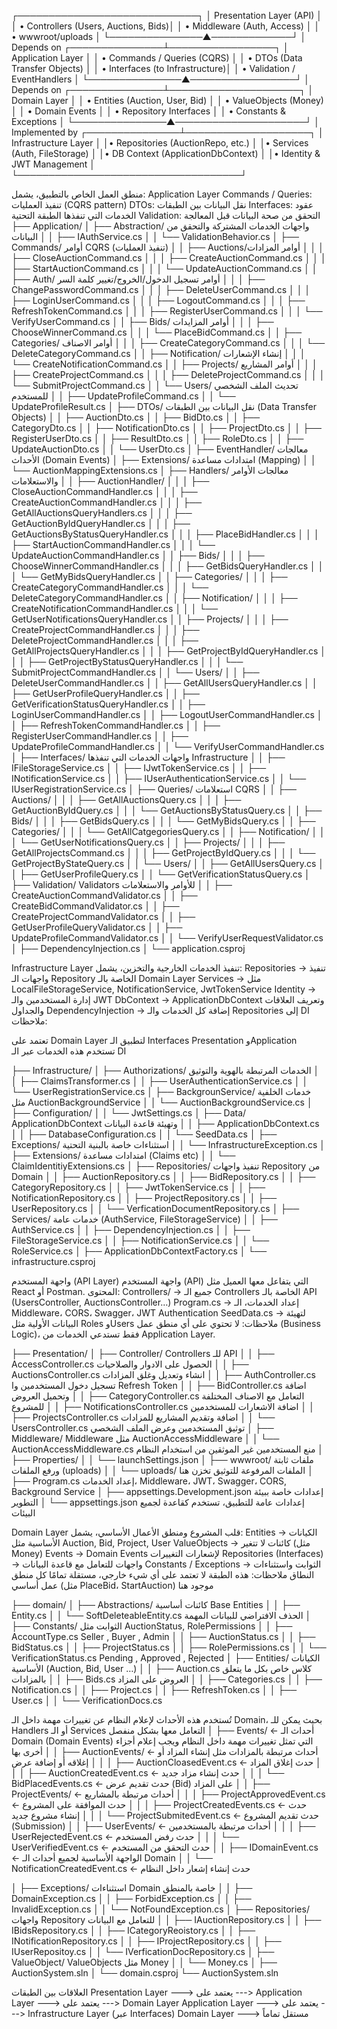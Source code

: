 
┌─────────────────────────────┐
│   Presentation Layer (API)  │
│ • Controllers (Users, Auctions, Bids)│
│ • Middleware (Auth, Access) │
│ • wwwroot/uploads           │
└───────────────▲─────────────┘
                │ Depends on
┌───────────────┴─────────────────┐
│     Application Layer           │
│ • Commands / Queries (CQRS)     │
│ • DTOs (Data Transfer Objects)  │
│ • Interfaces (to Infrastructure)│
│ • Validation / EventHandlers    │
└───────────────▲─────────────────┘
                │ Depends on
┌───────────────┴─────────────────────┐
│       Domain Layer                  │
│ • Entities (Auction, User, Bid)     │
│ • ValueObjects (Money)              │
│ • Domain Events                     │
│ • Repository Interfaces             │
│ • Constants & Exceptions            │
└───────────────▲─────────────────────┘
                │ Implemented by
┌───────────────┴────────────────────┐
│   Infrastructure Layer             │
│• Repositories (AuctionRepo, etc.)  │
│• Services (Auth, FileStorage)      │
│• DB Context (ApplicationDbContext) │
│• Identity & JWT Management         │
└────────────────────────────────────┘

منطق العمل الخاص بالتطبيق، يشمل: Application Layer
Commands / Queries: تنفيذ العمليات (CQRS pattern)
DTOs: نقل البيانات بين الطبقات
Interfaces: عقود الخدمات التي تنفذها الطبقة التحتية
Validation: التحقق من صحة البيانات قبل المعالجة
├── Application/
│   ├── Abstraction/ واجهات الخدمات المشتركة والتحقق من البيانات
│   │   ├── IAuthService.cs
│   │   └── ValidationBehavior.cs
│   ├── Commands/    أوامر CQRS (تنفيذ العمليات)
│   │   ├── Auctions/أوامر المزادات
│   │   │   ├── CloseAuctionCommand.cs
│   │   │   ├── CreateAuctionCommand.cs
│   │   │   ├── StartAuctionCommand.cs
│   │   │   └── UpdateAuctionCommand.cs
│   │   ├── Auth/   أوامر تسجيل الدخول/الخروج/تغيير كلمة السر
│   │   │   ├── ChangePasswordCommand.cs
│   │   │   ├── DeleteUserCommand.cs
│   │   │   ├── LoginUserCommand.cs
│   │   │   ├── LogoutCommand.cs
│   │   │   ├── RefreshTokenCommand.cs
│   │   │   ├── RegisterUserCommand.cs
│   │   │   └── VerifyUserCommand.cs
│   │   ├── Bids/   أوامر المزايدات
│   │   │   ├── ChooseWinnerCommand.cs
│   │   │   └── PlaceBidCommand.cs
│   │   ├── Categories/ أوامر الاصناف
│   │   │   ├── CreateCategoryCommand.cs
│   │   │   └── DeleteCategoryCommand.cs
│   │   ├── Notification/   إنشاء الإشعارات
│   │   │   └── CreateNotificationCommand.cs
│   │   ├── Projects/   أوامر المشاريع
│   │   │   ├── CreateProjectCommand.cs
│   │   │   ├── DeleteProjectCommand.cs
│   │   │   └── SubmitProjectCommand.cs
│   │   └── Users/    تحديث الملف الشخصي للمستخدم
│   │       ├── UpdateProfileCommand.cs
│   │       └── UpdateProfileResult.cs
│   ├── DTOs/    نقل البيانات بين الطبقات (Data Transfer Objects)
│   │   ├── AuctionDto.cs
│   │   ├── BidDto.cs
│   │   ├── CategoryDto.cs
│   │   ├── NotificationDto.cs
│   │   ├── ProjectDto.cs
│   │   ├── RegisterUserDto.cs
│   │   ├── ResultDto.cs
│   │   ├── RoleDto.cs
│   │   ├── UpdateAuctionDto.cs
│   │   └── UserDto.cs
│   ├── EventHandler/   معالجات الأحداث (Domain Events)
│   ├── Extensions/  امتدادات مساعدة (Mapping)
│   │   └── AuctionMappingExtensions.cs
│   ├── Handlers/ معالجات الأوامر والاستعلامات
│   │   ├── AuctionHandler/
│   │   │   ├── CloseAuctionCommandHandler.cs
│   │   │   ├── CreateAuctionCommandHandler.cs
│   │   │   ├── GetAllAuctionsQueryHandlers.cs
│   │   │   ├── GetAuctionByIdQueryHandler.cs
│   │   │   ├── GetAuctionsByStatusQueryHandler.cs
│   │   │   ├── PlaceBidHandler.cs
│   │   │   ├── StartAuctionCommandHandler.cs
│   │   │   └── UpdateAuctionCommandHandler.cs
│   │   ├── Bids/
│   │   │   ├── ChooseWinnerCommandHandler.cs
│   │   │   ├── GetBidsQueryHandler.cs
│   │   │   └── GetMyBidsQueryHandler.cs
│   │   ├── Categories/
│   │   │   ├── CreateCategoryCommandHandler.cs
│   │   │   └── DeleteCategoryCommandHandler.cs
│   │   ├── Notification/
│   │   │   ├── CreateNotificationCommandHandler.cs
│   │   │   └── GetUserNotificationsQueryHandler.cs
│   │   ├── Projects/
│   │   │   ├── CreateProjectCommandHandler.cs
│   │   │   ├── DeleteProjectCommandHandler.cs
│   │   │   ├── GetAllProjectsQueryHandler.cs
│   │   │   ├── GetProjectByIdQueryHandler.cs
│   │   │   ├── GetProjectByStatusQueryHandler.cs
│   │   │   └── SubmitProjectCommandHandler.cs
│   │   └── Users/
│   │       ├── DeleteUserCommandHandler.cs
│   │       ├── GetAllUsersQueryHandler.cs
│   │       ├── GetUserProfileQueryHandler.cs
│   │       ├── GetVerificationStatusQueryHandler.cs
│   │       ├── LoginUserCommandHandler.cs
│   │       ├── LogoutUserCommandHandler.cs
│   │       ├── RefreshTokenCommandHandler.cs
│   │       ├── RegisterUserCommandHandler.cs
│   │       ├── UpdateProfileCommandHandler.cs
│   │       └── VerifyUserCommandHandler.cs
│   ├── Interfaces/  واجهات الخدمات التي تنفذها Infrastructure
│   │   ├── IFileStorageService.cs
│   │   ├── IJwtTokenService.cs
│   │   ├── INotificationService.cs
│   │   ├── IUserAuthenticationService.cs
│   │   └── IUserRegistrationService.cs
│   ├── Queries/   استعلامات CQRS
│   │   ├── Auctions/
│   │   │   ├── GetAllAuctionsQuery.cs
│   │   │   ├── GetAuctionByIdQuery.cs
│   │   │   └── GetAuctionsByStatusQuery.cs
│   │   ├── Bids/
│   │   │   ├── GetBidsQuery.cs
│   │   │   └── GetMyBidsQuery.cs
│   │   ├── Categories/
│   │   │   └── GetAllCatgegoriesQuery.cs
│   │   ├── Notification/
│   │   │   └── GetUserNotificationsQuery.cs
│   │   ├── Projects/
│   │   │   ├── GetAllProjectsCommand.cs
│   │   │   ├── GetProjectByIdQuery.cs
│   │   │   └── GetProjectByStateQuery.cs
│   │   └── Users/
│   │       ├── GetAllUsersQuery.cs
│   │       ├── GetUserProfileQuery.cs
│   │       └── GetVerificationStatusQuery.cs
│   ├── Validation/     Validators للأوامر والاستعلامات
│   │   ├── CreateAuctionCommandValidator.cs
│   │   ├── CreateBidCommandValidator.cs
│   │   ├── CreateProjectCommandValidator.cs
│   │   ├── GetUserProfileQueryValidator.cs
│   │   ├── UpdateProfileCommandValidator.cs
│   │   └── VerifyUserRequestValidator.cs
│   ├── DependencyInjection.cs
│   └── application.csproj

Infrastructure Layer
تنفيذ الخدمات الخارجية والتخزين، يشمل:
Repositories → تنفيذ واجهات الـ Repository الخاصة بالـ Domain Layer
Services → مثل LocalFileStorageService, NotificationService, JwtTokenService
Identity → إدارة المستخدمين والـ JWT
DbContext → ApplicationDbContext وتعريف العلاقات والجداول
DependencyInjection → إضافة كل الخدمات والـ Repositories إلى DI
ملاحظات:

تعتمد على Domain Layer لتطبيق الـ Interfaces
Presentation وApplication تستخدم هذه الخدمات عبر الـ DI

├── Infrastructure/
│   ├── Authorizations/    الخدمات المرتبطة بالهوية والتوثيق
│   │   ├── ClaimsTransformer.cs
│   │   ├── UserAuthenticationService.cs
│   │   └── UserRegistrationService.cs
│   ├── BackgrounService/   خدمات الخلفية مثل AuctionBackgroundService
│   │   └── AuctionBackgroundService.cs
│   ├── Configuration/
│   │   └── JwtSettings.cs
│   ├── Data/     ApplicationDbContext وتهيئة قاعدة البيانات
│   │   ├── ApplicationDbContext.cs
│   │   ├── DatabaseConfiguration.cs
│   │   └── SeedData.cs
│   ├── Exceptions/   استثناءات خاصة بالبنية التحتية
│   │   └── InfrastructureException.cs
│   ├── Extensions/    امتدادات مساعدة (Claims etc)
│   │   └── ClaimIdentitiyExtensions.cs
│   ├── Repositories/      تنفيذ واجهات Repository من Domain
│   │   ├── AuctionRepository.cs
│   │   ├── BidRepository.cs
│   │   ├── CategoryRepository.cs
│   │   ├── JwtTokenService.cs
│   │   ├── NotificationRepository.cs
│   │   ├── ProjectRepository.cs
│   │   ├── UserRepository.cs
│   │   └── VerficationDocumentRepository.cs
│   ├── Services/    خدمات عامة (AuthService, FileStorageService)
│   │   ├── AuthService.cs
│   │   ├── DependencyInjection.cs
│   │   ├── FileStorageService.cs
│   │   ├── NotificationService.cs
│   │   └── RoleService.cs
│   ├── ApplicationDbContextFactory.cs
│   └── infrastructure.csproj

 واجهة المستخدم (API Layer)
واجهة المستخدم (API) التي يتفاعل معها العميل مثل React أو Postman.
المحتوى:
Controllers/ → جميع الـ Controllers الخاصة بالـ API (UsersController, AuctionsController…)
Program.cs → إعداد الخدمات، الـ Middleware، CORS، Swagger، JWT Authentication
SeedData.cs → لتهيئة البيانات الأولية مثل Roles وUsers
ملاحظات:
لا تحتوي على أي منطق عمل (Business Logic)، فقط تستدعي الخدمات من Application Layer.

├── Presentation/
│   ├── Controller/  Controllers للـ API
│   │   ├── AccessController.cs  الحصول على الادوار والصلاحيات
│   │   ├── AuctionsController.cs  انشاء وتعديل وغلق المزادات
│   │   ├── AuthController.cs تسجيل دخول المستخدمين وا Refresh Token
│   │   ├── BidController.cs   اضافة وتحميل العروض
│   │   ├── CategoryController.cs    التعامل مع الاصناف المختلفة للمشروع
│   │   ├── NotificationsController.cs  اضافة الاشعارات للمستخدمين
│   │   ├── ProjectsController.cs   اضافة وتقديم المشاريع للمزادات
│   │   └── UsersController.cs    توثيق المستخدمين وعرض الملف الشخصي
│   ├── Middleware/     Middleware مثل AuctionAccessMiddleware
│   │   └── AuctionAccessMiddleware.cs  منع المستخدمين غير الموثقين من استخدام النظام
│   ├── Properties/
│   │   └── launchSettings.json
│   ├── wwwroot/   ملفات ثابتة ورفع الملفات (uploads)
│   │   └── uploads/ الملفات المرفوعة للتوثيق تخزن هنا
│   ├── Program.cs   إعداد الخدمات، Middleware، JWT، Swagger، CORS, Background Service
│   ├── appsettings.Development.json  إعدادات خاصة ببيئة التطوير
│   └── appsettings.json إعدادات عامة للتطبيق، تستخدم كقاعدة لجميع البيئات  

Domain Layer
قلب المشروع ومنطق الأعمال الأساسي، يشمل:
Entities → الكيانات الأساسية مثل Auction, Bid, Project, User
ValueObjects → كائنات لا تتغير (مثل Money)
Events → Domain Events لإشعارات التغييرات
Repositories (Interfaces) → واجهات للتعامل مع قاعدة البيانات
Constants / Exceptions → الثوابت واستثناءات النطاق
ملاحظات:
هذه الطبقة لا تعتمد على أي شيء خارجي، مستقلة تمامًا
كل منطق عمل أساسي (مثل PlaceBid، StartAuction) موجود هنا

├── domain/
│   ├── Abstractions/    كائنات أساسية Base Entities
│   │   ├── Entity.cs
│   │   └── SoftDeleteableEntity.cs   الحذف الافتراضي للبيانات المهمة
│   ├── Constants/  الثوابت مثل AuctionStatus, RolePermissions
│   │   ├── AccountType.cs  Seller , Buyer , Admin
│   │   ├── AuctionStatus.cs
│   │   ├── BidStatus.cs
│   │   ├── ProjectStatus.cs
│   │   ├── RolePermissions.cs
│   │   └── VerificationStatus.cs   Pending , Approved , Rejected
│   ├── Entities/     الكيانات الأساسية (Auction, Bid, User …)
│   │   ├── Auction.cs  كلاس خاص بكل ما يتعلق بالمزادات
│   │   ├── Bids.cs    العروض على المزاد
│   │   ├── Categories.cs
│   │   ├── Notification.cs
│   │   ├── Project.cs
│   │   ├── RefreshToken.cs
│   │   ├── User.cs
│   │   └── VerificationDocs.cs

تُستخدم هذه الأحداث لإعلام النظام عن تغييرات مهمة داخل الـ Domain، بحيث يمكن للـ Handlers أو الـ Services التعامل معها بشكل منفصل
│   ├── Events/    ← أحداث الـ Domain (Domain Events) التي تمثل تغييرات مهمة داخل النظام ويجب إعلام أجزاء أخرى بها
│   │   ├── AuctionEvents/   ← أحداث مرتبطة بالمزادات مثل إنشاء المزاد أو إغلاقه أو إضافة عرض
│   │   │   ├── AuctionCloasedEvent.cs      ← حدث إغلاق المزاد
│   │   │   ├── AuctionCreatedEvent.cs      ← حدث إنشاء مزاد جديد
│   │   │   └── BidPlacedEvents.cs          ← حدث تقديم عرض (Bid) على المزاد
│   │   ├── ProjectEvents/   ← أحداث مرتبطة بالمشاريع
│   │   │   ├── ProjectApprovedEvent.cs     ← حدث الموافقة على المشروع
│   │   │   ├── ProjectCreatedEvents.cs     ← حدث إنشاء مشروع جديد
│   │   │   └── ProjectSubmitedEvent.cs     ← حدث تقديم المشروع (Submission)
│   │   ├── UserEvents/      ← أحداث مرتبطة بالمستخدمين
│   │   │   ├── UserRejectedEvent.cs        ← حدث رفض المستخدم
│   │   │   └── UserVerifiedEvent.cs        ← حدث التحقق من المستخدم
│   │   ├── IDomainEvent.cs    ← الواجهة الأساسية لجميع أحداث الـ Domain
│   │   └── NotificationCreatedEvent.cs    ← حدث إنشاء إشعار داخل النظام

│   ├── Exceptions/    استثناءات Domain خاصة بالمنطق
│   │   ├── DomainException.cs
│   │   ├── ForbidException.cs
│   │   ├── InvalidException.cs
│   │   └── NotFoundException.cs
│   ├── Repositories/    واجهات Repository للتعامل مع البيانات
│   │   ├── IAuctionRepository.cs
│   │   ├── IBidsRepository.cs
│   │   ├── ICategoryReoistory.cs
│   │   ├── INotificationRepository.cs
│   │   ├── IProjectRepository.cs
│   │   ├── IUserRepositoy.cs
│   │   └── IVerficationDocRepository.cs
│   ├── ValueObject/    ValueObjects مثل Money
│   │   └── Money.cs
│   ├── AuctionSystem.sln
│   └── domain.csproj
└── AuctionSystem.sln

العلاقات بين الطبقات
Presentation Layer  ---> يعتمد على ---> Application Layer ---> يعتمد على ---> Domain Layer
Application Layer  ---> يعتمد على ---> Infrastructure Layer (عبر Interfaces)
Domain Layer  ---> مستقل تماماً
